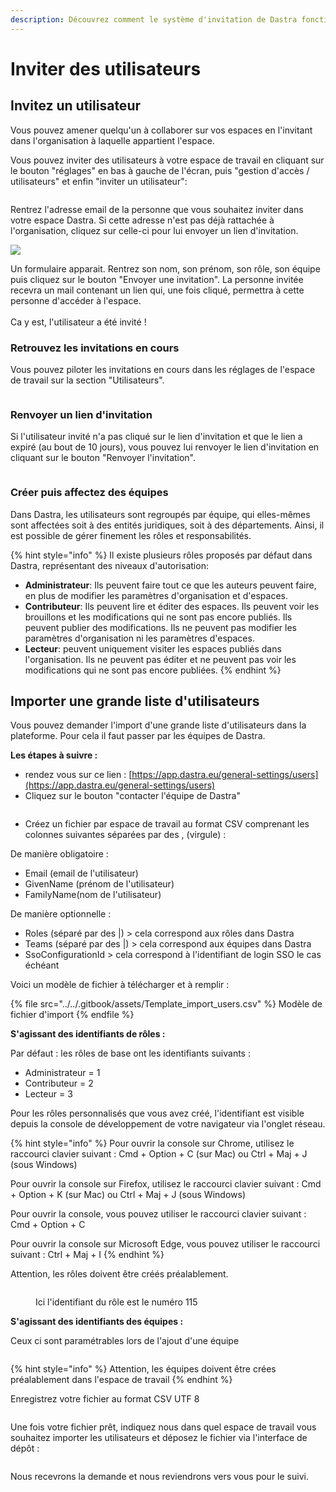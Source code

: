```yaml
---
description: Découvrez comment le système d'invitation de Dastra fonctionne.
---
```


# Inviter des utilisateurs

## Invitez un utilisateur

Vous pouvez amener quelqu'un à collaborer sur vos espaces en l'invitant dans l'organisation à laquelle appartient l'espace.&#x20;

Vous pouvez inviter des utilisateurs à votre espace de travail en cliquant sur le bouton "réglages" en bas à gauche de l'écran, puis "gestion d'accès / utilisateurs" et enfin "inviter un utilisateur":

<figure><img src="../../.gitbook/assets/image (388).png" alt=""><figcaption></figcaption></figure>



Rentrez l'adresse email de la personne que vous souhaitez inviter dans votre espace Dastra. Si cette adresse n'est pas déjà rattachée à l'organisation, cliquez sur celle-ci pour lui envoyer un lien d'invitation.

![](<../../.gitbook/assets/image (235).png>)

Un formulaire apparait. Rentrez son nom, son prénom, son rôle, son équipe puis cliquez sur le bouton "Envoyer une invitation". La personne invitée recevra un mail contenant un lien qui, une fois cliqué, permettra à cette personne d'accéder à l'espace.\
\
Ca y est, l'utilisateur a été invité !

### Retrouvez les invitations en cours

Vous pouvez piloter les invitations en cours dans les réglages de l'espace de travail sur la section "Utilisateurs".&#x20;

<figure><img src="../../.gitbook/assets/image (426).png" alt=""><figcaption></figcaption></figure>

### Renvoyer un lien d'invitation

Si l'utilisateur invité n'a pas cliqué sur le lien d'invitation et que le lien a expiré (au bout de 10 jours), vous pouvez lui renvoyer le lien d'invitation en cliquant sur le bouton "Renvoyer l'invitation".&#x20;

<figure><img src="../../.gitbook/assets/image (362).png" alt=""><figcaption></figcaption></figure>

### Créer puis affectez des équipes

Dans Dastra, les utilisateurs sont regroupés par équipe, qui elles-mêmes sont affectées soit à des entités juridiques, soit à des départements. Ainsi, il est possible de gérer finement les rôles et responsabilités.

{% hint style="info" %}
Il existe plusieurs rôles proposés par défaut dans Dastra, représentant des niveaux d'autorisation:

* **Administrateur**: Ils peuvent faire tout ce que les auteurs peuvent faire, en plus de modifier les paramètres d'organisation et d'espaces.
* **Contributeur**: Ils peuvent lire et éditer des espaces. Ils peuvent voir les brouillons et les modifications qui ne sont pas encore publiés. Ils peuvent publier des modifications. Ils ne peuvent pas modifier les paramètres d'organisation ni les paramètres d'espaces.
* **Lecteur**: peuvent uniquement visiter les espaces publiés dans l'organisation. Ils ne peuvent pas éditer et ne peuvent pas voir les modifications qui ne sont pas encore publiées.
{% endhint %}

## Importer une grande liste d'utilisateurs

Vous pouvez demander l'import d'une grande liste d'utilisateurs dans la plateforme. Pour cela il faut passer par les équipes de Dastra.&#x20;

**Les étapes à suivre :**&#x20;

* rendez vous sur ce lien : [https://app.dastra.eu/general-settings/users](https://app.dastra.eu/general-settings/users)
* Cliquez sur le bouton "contacter l'équipe de Dastra"

<figure><img src="../../.gitbook/assets/image (374).png" alt=""><figcaption></figcaption></figure>

* Créez un fichier par espace de travail au format CSV comprenant les colonnes suivantes séparées par des , (virgule) :&#x20;

De manière obligatoire : &#x20;

* Email (email de l'utilisateur)
* GivenName (prénom de l'utilisateur)
* FamilyName(nom de l'utilisateur)

De manière optionnelle :&#x20;

* Roles (séparé par des |) > cela correspond aux rôles dans Dastra
* Teams (séparé par des |) > cela correspond aux équipes dans Dastra
* SsoConfigurationId > cela correspond à l'identifiant de login SSO le cas échéant

Voici un modèle de fichier à télécharger et à remplir :&#x20;

{% file src="../../.gitbook/assets/Template_import_users.csv" %}
Modèle de fichier d'import
{% endfile %}

**S'agissant des identifiants de rôles :**&#x20;

Par défaut : les rôles de base ont les identifiants suivants :&#x20;

* Administrateur = 1
* Contributeur = 2
* Lecteur = 3

Pour les rôles personnalisés que vous avez créé, l'identifiant est visible depuis la console de développement de votre navigateur via l'onglet réseau.&#x20;

{% hint style="info" %}
Pour ouvrir la console sur Chrome, utilisez le raccourci clavier suivant : Cmd + Option + C (sur Mac) ou Ctrl + Maj + J (sous Windows)

Pour ouvrir la console sur Firefox, utilisez le raccourci clavier suivant : Cmd + Option + K (sur Mac) ou Ctrl + Maj + J (sous Windows)

Pour ouvrir la console, vous pouvez utiliser le raccourci clavier suivant : Cmd + Option + C

Pour ouvrir la console sur Microsoft Edge, vous pouvez utiliser le raccourci suivant : Ctrl + Maj + I
{% endhint %}

Attention, les rôles doivent être créés préalablement.



<figure><img src="../../.gitbook/assets/image (378).png" alt=""><figcaption><p>Ici l'identifiant du rôle est le numéro 115</p></figcaption></figure>



**S'agissant des identifiants des équipes :**&#x20;

Ceux ci sont paramétrables lors de l'ajout d'une équipe

<figure><img src="../../.gitbook/assets/image (370).png" alt=""><figcaption></figcaption></figure>

{% hint style="info" %}
Attention, les équipes doivent être crées préalablement dans l'espace de travail
{% endhint %}

Enregistrez votre fichier au format CSV UTF 8&#x20;

<figure><img src="../../.gitbook/assets/image (381).png" alt=""><figcaption></figcaption></figure>

Une fois votre fichier prêt, indiquez nous dans quel espace de travail vous souhaitez importer les utilisateurs et déposez le fichier via l'interface de dépôt :&#x20;



<figure><img src="../../.gitbook/assets/image (357).png" alt=""><figcaption></figcaption></figure>

Nous recevrons la demande et nous reviendrons vers vous pour le suivi.
